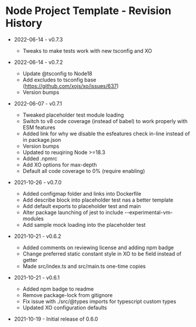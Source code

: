 # Node Project Template - Revision History

- 2022-06-14 - v0.7.3
  - Tweaks to make tests work with new tsconfig and XO

- 2022-06-14 - v0.7.2
  - Update @tsconfig to Node18
  - Add excludes to tsconfig base (https://github.com/xojs/xo/issues/637)
  - Version bumps

- 2022-06-07 - v0.7.1
  - Tweaked placeholder test module loading
  - Switch to v8 code coverage (instead of babel) to work properly with ESM features
  - Added link for why we disable the esfeatures check in-line instead of in package.json
  - Version bumps
  - Updated to reuqiring Node >=18.3
  - Added .npmrc
  - Add XO options for max-depth
  - Default all code coverage to 0% (require enabling)

- 2021-10-26 - v0.7.0
  - Added configmap folder and links into Dockerfile
  - Add describe block into placeholder test nas a better template
  - Add default exports to placeholder test and main
  - Alter package launching of jest to include --experimental-vm-modules
  - Add sample mock loading into the placeholder test

- 2021-10-21 - v0.6.2
  - Added comments on reviewing license and adding npm badge
  - Change preferred static constant style in XO to be field instead of getter
  - Made src/index.ts and src/main.ts one-time copies

- 2021-10-21 - v0.6.1
  - Added npm badge to readme
  - Remove package-lock from gitignore
  - Fix issue with ./src/@types imports for typescript custom types
  - Updated XO configuration defaults

- 2021-10-19 - Initial release of 0.6.0
